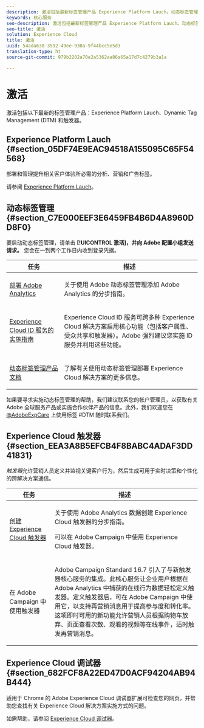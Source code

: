 ```yaml
---
description: 激活包括最新标签管理产品 Experience Platform Lauch。动态标签管理 (DTM)；以及触发器。
keywords: 核心服务
seo-description: 激活包括最新标签管理产品 Experience Platform Lauch。动态标签管理 (DTM)；以及触发器。
seo-title: 激活
solution: Experience Cloud
title: 激活
uuid: 54ada638-3592-49ee-930a-9f44bcc5e5d3
translation-type: ht
source-git-commit: 979b2202a70e2a5362aa86a65a17d7c4279b3a1a

---
```



# 激活

激活包括以下最新的标签管理产品：Experience Platform Lauch、Dynamic Tag Management (DTM) 和触发器。

## Experience Platform Lauch {#section_05DF74E9EAC94518A155095C65F54568}

部署和管理提升相关客户体验所必需的分析、营销和广告标签。

请参阅 [Experience Platform Lauch](https://marketing.adobe.com/resources/help/zh_CN/experience-cloud/launch/)。

## 动态标签管理 {#section_C7E000EEF3E6459FB4B6D4A8960DD8F0}

要启动动态标签管理，请单击 **[!UICONTROL 激活]，并向 Adobe 配置小组发送请求。** 您会在一到两个工作日内收到登录凭据。

<table id="table_3241FF7CA0B242BFAFC68362A62AA0C7"> 
 <thead> 
  <tr> 
   <th colname="col1" class="entry"> 任务 </th> 
   <th colname="col2" class="entry"> 描述 </th> 
  </tr> 
 </thead>
 <tbody> 
  <tr> 
   <td colname="col1"> <p> <a href="https://marketing.adobe.com/resources/help/zh_CN/analytics/getting-started/add-adobe-analytics-dtm-tool.html" format="html" scope="external"> 部署 Adobe Analytics </a> </p> </td> 
   <td colname="col2"> <p> 关于使用 Adobe 动态标签管理添加 Adobe Analytics 的分步指南。 </p> </td> 
  </tr> 
  <tr> 
   <td colname="col1"> <p> <a href="https://marketing.adobe.com/resources/help/zh_CN/mcvid/mcvid-implementation-guides.html" format="html" scope="external"> Experience Cloud ID 服务的实施指南 </a> </p> </td> 
   <td colname="col2"> <p>Experience Cloud ID 服务可跨多种 Experience Cloud 解决方案启用核心功能（包括客户属性、受众共享和触发器）。Adobe 强烈建议您实施 ID 服务并利用这些功能。 </p> </td> 
  </tr> 
  <tr> 
   <td colname="col1"> <p> <a href="https://marketing.adobe.com/resources/help/zh_CN/dtm/" format="https" scope="external"> 动态标签管理产品文档 </a> </p> </td> 
   <td colname="col2"> <p>了解有关使用动态标签管理部署 Experience Cloud 解决方案的更多信息。 </p> </td> 
  </tr> 
 </tbody> 
</table>

如果要寻求实施动态标签管理的帮助，我们建议联系您的帐户管理员，以获取有关 Adobe 全球服务产品或实施合作伙伴产品的信息。此外，我们欢迎您在 [@AdobeExpCare](https://twitter.com/AdobeExpCare) 上使用标签 #DTM 随时联系我们。

## Experience Cloud 触发器 {#section_EEA3A8B5EFCB4F8BABC4ADAF3DD41831}

*触发器*允许营销人员定义并监视关键客户行为，然后生成可用于实时决策和个性化的跨解决方案通信。

<table id="table_AF6842470172429EA97C9B02163BD0C3"> 
 <thead> 
  <tr> 
   <th colname="col1" class="entry"> 任务 </th> 
   <th colname="col2" class="entry"> 描述 </th> 
  </tr> 
 </thead>
 <tbody> 
  <tr> 
   <td colname="col1"> <p> <a href="../activation/triggers.md#concept_887B30241B3E4DB0A2553B2996E2D4FB" format="dita" scope="local"> 创建 Experience Cloud 触发器 </a> </p> </td> 
   <td colname="col2"> <p> 关于使用 Adobe Analytics 数据创建 Experience Cloud 触发器的分步指南。 </p> <p>可以在 Adobe Campaign 中使用 Experience Cloud 触发器。 </p> </td> 
  </tr> 
  <tr> 
   <td colname="col1"> <p>在 Adobe Campaign 中使用触发器 </p> </td> 
   <td colname="col2"> <p> Adobe Campaign Standard 16.7 引入了与新触发器核心服务的集成。此核心服务让企业用户根据在 Adobe Analytics 中捕获的在线行为数据轻松定义触发器。定义触发器后，可在 Adobe Campaign 中使用它，以支持再营销消息用于提高参与度和转化率。这项即时可用的新功能允许营销人员根据购物车放弃、页面查看次数、观看的视频等在线事件，适时触发再营销消息。 </p> </td> 
  </tr> 
 </tbody> 
</table>


## Experience Cloud 调试器 {#section_682FCF8A22ED47D0ACF94204AB94B444}

适用于 Chrome 的 Adobe Experience Cloud 调试器扩展可检查您的网页，并帮助您查找有关 Experience Cloud 解决方案实施方式的问题。

如需帮助，请参阅 [Experience Cloud 调试器](https://marketing.adobe.com/resources/help/zh_CN/experience-cloud-debugger/)。
